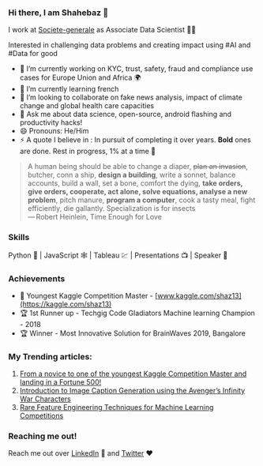 ### Hi there, I am Shahebaz 👋

I work at [Societe-generale](https://github.com/societe-generale) as Associate Data Scientist 👨‍💻

Interested in challenging data problems and creating impact using #AI and #Data for good


- 🔭 I’m currently working on KYC, trust, safety, fraud and compliance use cases for Europe Union and Africa 🌍 
- 🌱 I’m currently learning french 
- 👯 I’m looking to collaborate on fake news analysis, impact of climate change and global health care capacities 
- 💬 Ask me about data science, open-source, android flashing and productivity hacks!
- 😄 Pronouns: He/Him
- ⚡ A quote I believe in : In pursuit of completing it over years. **Bold** ones are done. Rest in progress, 1% at a time 🌋

> A human being should be able to change a diaper, ~~plan an invasion~~, butcher, conn a ship, **design a building**, write a sonnet, balance accounts, build a wall, set a bone, comfort the dying, **take orders, give orders, cooperate, act alone, solve equations, analyse a new problem**, pitch manure, **program a computer**, cook a tasty meal, fight efficiently, die gallantly. 
> Specialization is for insects  <br>  — Robert Heinlein, Time Enough for Love

### Skills
Python 🐍 | JavaScript 🕸 | Tableau 💹 | Presentations 📺 | Speaker 🕺

### Achievements
- 🏅 Youngest Kaggle Competition Master - [www.kaggle.com/shaz13](https://kaggle.com/shaz13)
- 🏆 1st Runner up - Techgig Code Gladiators Machine learning Champion - 2018
- 🏆 Winner - Most Innovative Solution for BrainWaves 2019, Bangalore


### My Trending articles:

1. [From a novice to one of the youngest Kaggle Competition Master and landing in a Fortune 500!](https://medium.com/analytics-vidhya/from-a-novice-to-the-youngest-kaggle-competition-master-and-landing-in-a-fortune-500-cc8acf49de)
2. [Introduction to Image Caption Generation using the Avenger’s Infinity War Characters](https://medium.com/analytics-vidhya/introduction-to-image-caption-generation-using-the-avengers-infinity-war-characters-6f14df09dbe5)
3. [Rare Feature Engineering Techniques for Machine Learning Competitions](https://medium.com/ml-byte/rare-feature-engineering-techniques-for-machine-learning-competitions-de36c7bb418f)


### Reaching me out!
Reach me out over [LinkedIn](www.linkedin.com/in/shaz13) 📘 and [Twitter](www.twitter.com/byteshaz) ❤️
